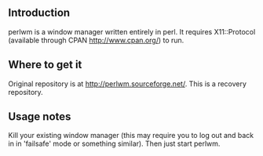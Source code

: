 Introduction
------------

perlwm is a window manager written entirely in perl. It requires X11::Protocol (available through CPAN http://www.cpan.org/) to run.

Where to get it
---------------

Original repository is at http://perlwm.sourceforge.net/.
This is a recovery repository.

Usage notes
-----------

Kill your existing window manager (this may require you to log out and back in in 'failsafe' mode or something similar). Then just start perlwm.

